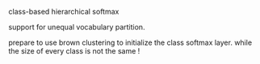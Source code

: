 class-based hierarchical softmax

support for unequal vocabulary partition.


prepare to use brown clustering to initialize the class softmax layer. while the size of every class is not the same !